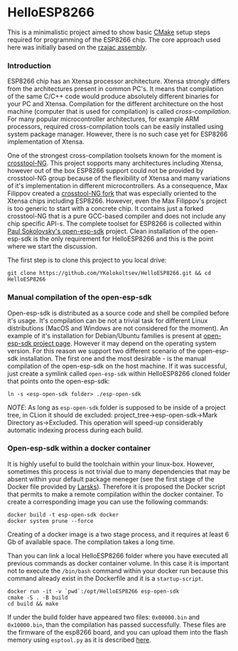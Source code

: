 # HelloESP8266
This is a minimalistic project aimed to show basic [CMake](https://cmake.org) setup steps required for programming of the ESP8266 chip. The core approach used here was initially based on the [rzajac assembly](https://github.com/rzajac/esp-dev-env.git).  

### Introduction

ESP8266 chip has an Xtensa processor architecture. Xtensa strongly differs from the architectures present in common PC's. It means that compilation of the same C/C++ code would produce absolutely different binaries for your PC and Xtensa. Compilation for the different architecture on the host machine (computer that is used for compilation) is called *cross-compilation*. For many popular microcontroller architectures, for example ARM processors, required cross-compilation tools can be easily installed using system package manager. However, there is no such case yet for ESP8266 implementation of Xtensa.

One of the strongest cross-compilation toolsets known for the moment is [crosstool-NG](https://crosstool-ng.github.io/). This project sopports many architectures including Xtensa, however out of the box ESP8266 support could not be provided by crosstool-NG group because of the flexibility of Xtensa and many variations of it's implementation in different microcontrollers. As a consequence, Max Filippov created a [crosstool-NG fork](https://github.com/jcmvbkbc/crosstool-NG) that was especially oriented to the Xtensa chips including ESP8266. However, even the Max Filippov's project is too generic to start with a concrete chip. It contains just a forked crosstool-NG that is a pure GCC-based compiler and does not include any chip specific API-s. The complete toolset for ESP8266 is collected within [Paul Sokolovsky's open-esp-sdk](https://github.com/pfalcon/esp-open-sdk) project. Clean installation of the open-esp-sdk is the only requirement for HelloESP8266 and this is the point where we start the discussion.

The first step is to clone this project to you local drive:
```
git clone https://github.com/YKolokoltsev/HelloESP8266.git && cd HelloESP8266
```


### Manual compilation of the open-esp-sdk 

Open-esp-sdk is distributed as a source code and shell be compiled before it's usage. It's compilation can be not a trivial task for different Linux distributions (MacOS and Windows are not considered for the moment). An example of it's installation for Debian/Ubuntu families is present at [open-esp-sdk project page](https://github.com/pfalcon/esp-open-sdk). However it may depend on the operating system version. For this reason we support two different scenario of the open-esp-sdk installation. The first one and the most desirable - is the manual compilation of the open-esp-sdk on the host machine. If it was successful, just create a symlink called `open-esp-sdk` within HelloESP8266 cloned folder that points onto the open-esp-sdk:

```
ln -s <esp-open-sdk folder> ./esp-open-sdk
``` 

*NOTE*:
As long as `esp-open-sdk` folder is supposed to be inside of a project tree, in CLion it should de excluded:
project_tree->esp-open-sdk->Mark Directory as->Excluded. This operation will speed-up considerably automatic indexing process during each build.

### Open-esp-sdk within a docker container 

It is highly useful to build the toolchain within your linux-box. However, sometimes this process is not trivial due to many dependencies that may be absent within your default package meneger (see the first stage of the Docker file provided by [Larsks](https://hub.docker.com/r/larsks/esp-open-sdk/dockerfile)). Therefore it is proposed the Docker script that permits to make a remote compilation within the docker container. To create a corresponding image you can use the following commands:

```
docker build -t esp-open-sdk docker
docker system prune --force
```

Creating of a docker image is a two stage process, and it requires at least 6 Gb of available space. The compilation takes a long time.

Than you can link a local HelloESP8266 folder where you have executed all previous commands as docker container volume. In this case it is important not to execute the `/bin/bash` command within your docker run because this command already exist in the Dockerfile and it is a `startup-script`.

```
docker run -it -v `pwd`:/opt/HelloESP8266 esp-open-sdk
cmake -S . -B build
cd build && make
``` 

If under the build folder have appeared two files: `0x00000.bin` and `0x10000.bin`, than the compilation has passed successfully. These files are the firmware of the esp8266 board, and you can upload them into the flash memory using `esptool.py` as it is described [here](https://github.com/espressif/esptool).
